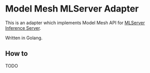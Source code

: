 # Model Mesh MLServer Adapter

This is an adapter which implements Model Mesh API for [MLServer Inference Server](https://github.com/SeldonIO/MLServer).

Written in Golang.

## How to

TODO
